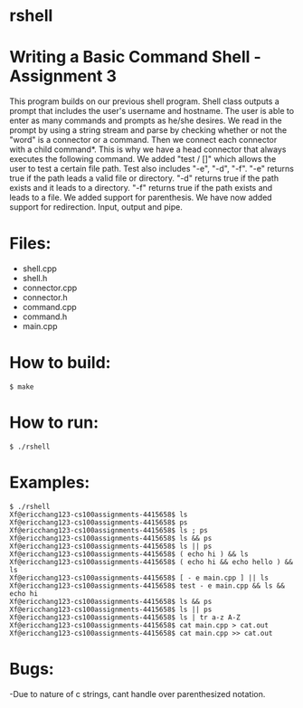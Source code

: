 # rshell

Writing a Basic Command Shell - Assignment 3
=============================================

This program builds on our previous shell program. Shell class outputs a prompt that 
includes the user's username and hostname. The user is able to enter as many commands 
and prompts as he/she desires. We read in the prompt by using a string stream and 
parse by checking whether or not the "word" is a connector or a command. Then we 
connect each connector with a child command*. This is why we have a head connector 
that always executes the following command. We added "test / []" which allows the user 
to test a certain file path. Test also includes "-e", "-d", "-f". "-e" returns true 
if the path leads a valid file or directory. "-d" returns true if the path exists 
and it leads to a directory. "-f" returns true if the path exists and leads to a file. 
We added support for parenthesis. We have now added support for redirection. 
Input, output and pipe.

Files:
=======

* shell.cpp
* shell.h
* connector.cpp
* connector.h
* command.cpp 
* command.h
* main.cpp

How to build:
=============

    $ make
    
How to run:
===========

    $ ./rshell
    
Examples: 
=========

    $ ./rshell
    Xf@ericchang123-cs100assignments-4415658$ ls
    Xf@ericchang123-cs100assignments-4415658$ ps
    Xf@ericchang123-cs100assignments-4415658$ ls ; ps
    Xf@ericchang123-cs100assignments-4415658$ ls && ps
    Xf@ericchang123-cs100assignments-4415658$ ls || ps
    Xf@ericchang123-cs100assignments-4415658$ ( echo hi ) && ls
    Xf@ericchang123-cs100assignments-4415658$ ( echo hi && echo hello ) && ls
    Xf@ericchang123-cs100assignments-4415658$ [ - e main.cpp ] || ls
    Xf@ericchang123-cs100assignments-4415658$ test - e main.cpp && ls && echo hi
    Xf@ericchang123-cs100assignments-4415658$ ls && ps
    Xf@ericchang123-cs100assignments-4415658$ ls || ps
    Xf@ericchang123-cs100assignments-4415658$ ls | tr a-z A-Z
    Xf@ericchang123-cs100assignments-4415658$ cat main.cpp > cat.out
    Xf@ericchang123-cs100assignments-4415658$ cat main.cpp >> cat.out

Bugs: 
=========

-Due to nature of c strings, cant handle over parenthesized notation.



